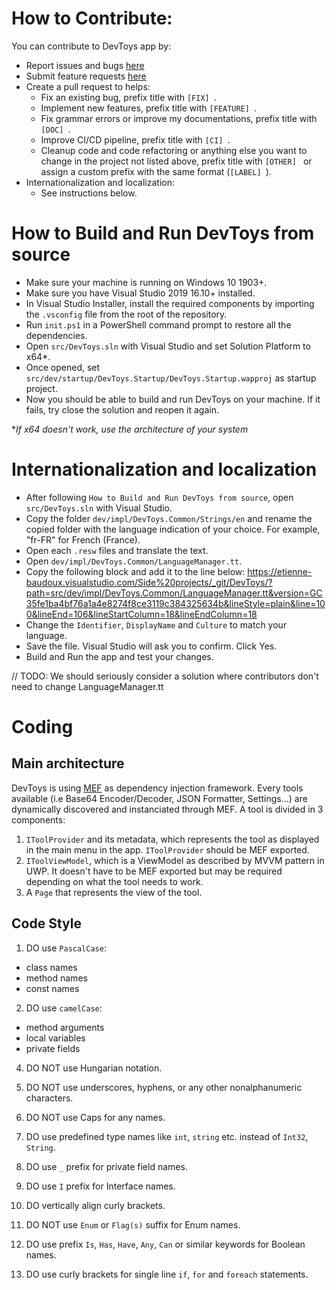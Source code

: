 # How to Contribute:

You can contribute to DevToys app by:
- Report issues and bugs [here](//TODO)
- Submit feature requests [here](//TODO)
- Create a pull request to helps:
    * Fix an existing bug, prefix title with `[FIX] `.
    * Implement new features, prefix title with `[FEATURE] `.
    * Fix grammar errors or improve my documentations, prefix title with `[DOC] `.
    * Improve CI/CD pipeline, prefix title with `[CI] `.
    * Cleanup code and code refactoring or anything else you want to change in the project not listed above, prefix title with `[OTHER] ` or assign a custom prefix with the same format (`[LABEL] `).
- Internationalization and localization:
    * See instructions below.

# How to Build and Run DevToys from source

* Make sure your machine is running on Windows 10 1903+.
* Make sure you have Visual Studio 2019 16.10+ installed.
* In Visual Studio Installer, install the required components by importing the `.vsconfig` file from the root of the repository. 
* Run `init.ps1` in a PowerShell command prompt to restore all the dependencies.
* Open `src/DevToys.sln` with Visual Studio and set Solution Platform to x64*.
* Once opened, set `src/dev/startup/DevToys.Startup/DevToys.Startup.wapproj` as startup project.
* Now you should be able to build and run DevToys on your machine. If it fails, try close the solution and reopen it again.

**If x64 doesn't work, use the architecture of your system*

# Internationalization and localization

* After following `How to Build and Run DevToys from source`, open `src/DevToys.sln` with Visual Studio.
* Copy the folder `dev/impl/DevToys.Common/Strings/en` and rename the copied folder with the language indication of your choice. For example, "fr-FR" for French (France).
* Open each `.resw` files and translate the text.
* Open `dev/impl/DevToys.Common/LanguageManager.tt`.
* Copy the following block and add it to the line below: https://etienne-baudoux.visualstudio.com/Side%20projects/_git/DevToys/?path=src/dev/impl/DevToys.Common/LanguageManager.tt&version=GC35fe1ba4bf76a1a4e8274f8ce3119c384325634b&lineStyle=plain&line=100&lineEnd=106&lineStartColumn=18&lineEndColumn=18
* Change the `Identifier`, `DisplayName` and `Culture` to match your language.
* Save the file. Visual Studio will ask you to confirm. Click Yes.
* Build and Run the app and test your changes.

// TODO: We should seriously consider a solution where contributors don't need to change LanguageManager.tt

# Coding

## Main architecture

DevToys is using [MEF](https://docs.microsoft.com/en-us/dotnet/framework/mef/) as dependency injection framework.
Every tools available (i.e Base64 Encoder/Decoder, JSON Formatter, Settings...) are dynamically discovered and instanciated through MEF. A tool is divided in 3 components:
1. `IToolProvider` and its metadata, which represents the tool as displayed in the main menu in the app. `IToolProvider` should be MEF exported.
2. `IToolViewModel`, which is a ViewModel as described by MVVM pattern in UWP. It doesn't have to be MEF exported but may be required depending on what the tool needs to work.
3. A `Page` that represents the view of the tool.

## Code Style

1. DO use `PascalCase`:
- class names
- method names
- const names

2. DO use `camelCase`:
- method arguments
- local variables
- private fields

4. DO NOT use Hungarian notation.

5. DO NOT use underscores, hyphens, or any other nonalphanumeric characters.

6. DO NOT use Caps for any names.

7. DO use predefined type names like `int`, `string` etc. instead of `Int32`, `String`.

8. DO use `_` prefix for private field names.

9. DO use `I` prefix for Interface names.

10. DO vertically align curly brackets.

11. DO NOT use `Enum` or `Flag(s)` suffix for Enum names.

12. DO use prefix `Is`, `Has`, `Have`, `Any`, `Can` or similar keywords for Boolean names.

13. DO use curly brackets for single line `if`, `for` and `foreach` statements.
